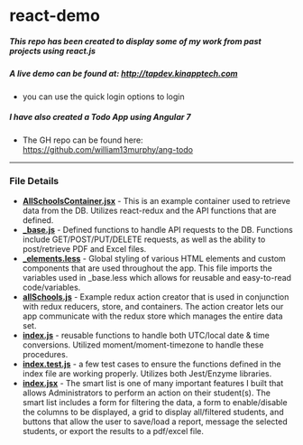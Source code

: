 # react-demo
##### This repo has been created to display some of my work from past projects using react.js
##### A live demo can be found at: http://tapdev.kinapptech.com
 - you can use the quick login options to login
##### I have also created a Todo App using Angular 7
 - The GH repo can be found here: https://github.com/william13murphy/ang-todo
 ---
### File Details
 - [**AllSchoolsContainer.jsx**](https://github.com/william13murphy/react-demo/blob/master/AllSchoolsContainer.jsx) - This is an example container used to retrieve data from the DB. Utilizes react-redux and the API functions that are defined.
 - [**_base.js**](https://github.com/william13murphy/react-demo/blob/master/_base.js) - Defined functions to handle API requests to the DB. Functions include GET/POST/PUT/DELETE requests, as well as the ability to post/retrieve PDF and Excel files.
 - [**_elements.less**](https://github.com/william13murphy/react-demo/blob/master/_elements.less) - Global styling of various HTML elements and custom components that are used throughout the app. This file imports the variables used in _base.less which allows for reusable and easy-to-read code/variables.
 - [**allSchools.js**](https://github.com/william13murphy/react-demo/blob/master/allSchools.js) - Example redux action creator that is used in conjunction with redux reducers, store, and containers. The action creator lets our app communicate with the redux store which manages the entire data set.
 - [**index.js**](https://github.com/william13murphy/react-demo/blob/master/index.js) - reusable functions to handle both UTC/local date & time conversions. Utilized moment/moment-timezone to handle these procedures.
 - [**index.test.js**](https://github.com/william13murphy/react-demo/blob/master/index.test.js) - a few test cases to ensure the functions defined in the index file are working properly. Utilizes both Jest/Enzyme libraries.
 - [**index.jsx**](https://github.com/william13murphy/react-demo/blob/master/index.jsx) - The smart list is one of many important features I built that allows Administrators to perform an action on their student(s). The smart list includes a form for filtering the data, a form to enable/disable the columns to be displayed, a grid to display all/filtered students, and buttons that allow the user to save/load a report, message the selected students, or export the results to a pdf/excel file.
